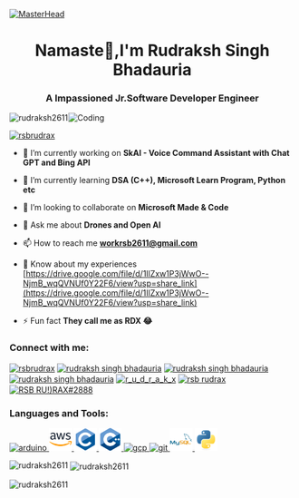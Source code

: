 [![MasterHead](https://camo.githubusercontent.com/5dc6ee33381917e41fc9c4951799268998f11a9b864399bf79a0842e4f9b194d/68747470733a2f2f692e696d6775722e636f6d2f315a76566b44632e676966)](https://rishavchanda.io)
<h1 align="center">Namaste🙏,I'm Rudraksh Singh Bhadauria</h1>
<h3 align="center">A Impassioned Jr.Software Developer Engineer</h3>
<img align="right" alt="Coding" width="400" src="https://camo.githubusercontent.com/c1dcb74cc1c1835b1d716f5051499a2814c683c806b15f04b0eba492863703e9/68747470733a2f2f63646e2e6472696262626c652e636f6d2f75736572732f3733303730332f73637265656e73686f74732f363538313234332f6176656e746f2e676966">

<p align="left"> <img src="https://komarev.com/ghpvc/?username=rudraksh2611&label=Profile%20views&color=0e75b6&style=flat" alt="rudraksh2611" /> </p>

<p align="left"> <a href="https://twitter.com/rsbrudrax" target="blank"><img src="https://img.shields.io/twitter/follow/rsbrudrax?logo=twitter&style=for-the-badge" alt="rsbrudrax" /></a> </p>

- 🔭 I’m currently working on **SkAI - Voice Command Assistant with Chat GPT and Bing API**

- 🌱 I’m currently learning **DSA (C++), Microsoft Learn Program, Python etc**

- 👯 I’m looking to collaborate on **Microsoft Made & Code**

- 💬 Ask me about **Drones and Open AI**

- 📫 How to reach me **workrsb2611@gmail.com**

- 📄 Know about my experiences [https://drive.google.com/file/d/1IlZxw1P3jWwO--NjmB_wqQVNUf0Y22F6/view?usp=share_link](https://drive.google.com/file/d/1IlZxw1P3jWwO--NjmB_wqQVNUf0Y22F6/view?usp=share_link)

- ⚡ Fun fact **They call me as RDX 😂**

<h3 align="left">Connect with me:</h3>
<p align="left">
<a href="https://twitter.com/rsbrudrax" target="blank"><img align="center" src="https://raw.githubusercontent.com/rahuldkjain/github-profile-readme-generator/master/src/images/icons/Social/twitter.svg" alt="rsbrudrax" height="30" width="40" /></a>
<a href="https://linkedin.com/in/rudraksh singh bhadauria" target="blank"><img align="center" src="https://raw.githubusercontent.com/rahuldkjain/github-profile-readme-generator/master/src/images/icons/Social/linked-in-alt.svg" alt="rudraksh singh bhadauria" height="30" width="40" /></a>
<a href="https://stackoverflow.com/users/rudraksh singh bhadauria" target="blank"><img align="center" src="https://raw.githubusercontent.com/rahuldkjain/github-profile-readme-generator/master/src/images/icons/Social/stack-overflow.svg" alt="rudraksh singh bhadauria" height="30" width="40" /></a>
<a href="https://fb.com/rudraksh singh bhadauria" target="blank"><img align="center" src="https://raw.githubusercontent.com/rahuldkjain/github-profile-readme-generator/master/src/images/icons/Social/facebook.svg" alt="rudraksh singh bhadauria" height="30" width="40" /></a>
<a href="https://instagram.com/r_u_d_r_a_k_x" target="blank"><img align="center" src="https://raw.githubusercontent.com/rahuldkjain/github-profile-readme-generator/master/src/images/icons/Social/instagram.svg" alt="r_u_d_r_a_k_x" height="30" width="40" /></a>
<a href="https://www.youtube.com/c/rsb rudrax" target="blank"><img align="center" src="https://raw.githubusercontent.com/rahuldkjain/github-profile-readme-generator/master/src/images/icons/Social/youtube.svg" alt="rsb rudrax" height="30" width="40" /></a>
<a href="https://discord.gg/RSB RU!)RAX#2888" target="blank"><img align="center" src="https://raw.githubusercontent.com/rahuldkjain/github-profile-readme-generator/master/src/images/icons/Social/discord.svg" alt="RSB RU!)RAX#2888" height="30" width="40" /></a>
</p>

<h3 align="left">Languages and Tools:</h3>
<p align="left"> <a href="https://www.arduino.cc/" target="_blank" rel="noreferrer"> <img src="https://cdn.worldvectorlogo.com/logos/arduino-1.svg" alt="arduino" width="40" height="40"/> </a> <a href="https://aws.amazon.com" target="_blank" rel="noreferrer"> <img src="https://raw.githubusercontent.com/devicons/devicon/master/icons/amazonwebservices/amazonwebservices-original-wordmark.svg" alt="aws" width="40" height="40"/> </a> <a href="https://www.cprogramming.com/" target="_blank" rel="noreferrer"> <img src="https://raw.githubusercontent.com/devicons/devicon/master/icons/c/c-original.svg" alt="c" width="40" height="40"/> </a> <a href="https://www.w3schools.com/cpp/" target="_blank" rel="noreferrer"> <img src="https://raw.githubusercontent.com/devicons/devicon/master/icons/cplusplus/cplusplus-original.svg" alt="cplusplus" width="40" height="40"/> </a> <a href="https://cloud.google.com" target="_blank" rel="noreferrer"> <img src="https://www.vectorlogo.zone/logos/google_cloud/google_cloud-icon.svg" alt="gcp" width="40" height="40"/> </a> <a href="https://git-scm.com/" target="_blank" rel="noreferrer"> <img src="https://www.vectorlogo.zone/logos/git-scm/git-scm-icon.svg" alt="git" width="40" height="40"/> </a> <a href="https://www.mysql.com/" target="_blank" rel="noreferrer"> <img src="https://raw.githubusercontent.com/devicons/devicon/master/icons/mysql/mysql-original-wordmark.svg" alt="mysql" width="40" height="40"/> </a> <a href="https://www.python.org" target="_blank" rel="noreferrer"> <img src="https://raw.githubusercontent.com/devicons/devicon/master/icons/python/python-original.svg" alt="python" width="40" height="40"/> </a> </p>

<p><img align="left" src="https://github-readme-stats.vercel.app/api/top-langs?username=rudraksh2611&show_icons=true&locale=en&layout=compact" alt="rudraksh2611" /></p>

<p>&nbsp;<img align="center" src="https://github-readme-stats.vercel.app/api?username=rudraksh2611&show_icons=true&locale=en" alt="rudraksh2611" /></p>

<p><img align="center" src="https://github-readme-streak-stats.herokuapp.com/?user=rudraksh2611&" alt="rudraksh2611" /></p>

